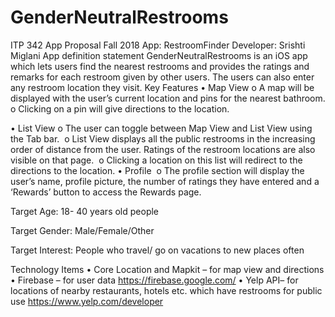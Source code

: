 # GenderNeutralRestrooms
ITP 342 App Proposal Fall 2018 App: RestroomFinder
Developer: Srishti Miglani
App definition statement
GenderNeutralRestrooms is an iOS app which lets users find the nearest restrooms and provides the ratings and remarks for each restroom given by other users. The users can also enter any restroom location they visit.
Key Features
• Map View
o A map will be displayed with the user’s current location and pins for the nearest
bathroom.
o Clicking on a pin will give directions to the location.


• List View
o The user can toggle between Map View and List View using the Tab bar. 
o List View displays all the public restrooms in the increasing order of distance from
the user. Ratings of the restroom locations are also visible on that page.  o Clicking a location on this list will redirect to the directions to the location.
• Profile 
o The profile section will display the user’s name, profile picture, the number of
ratings they have entered and a ‘Rewards’ button to access the Rewards page.


Target Age: 18- 40 years old people

Target Gender: Male/Female/Other

Target Interest: People who travel/ go on vacations to new places often

Technology Items
• Core Location and Mapkit – for map view and directions
• Firebase – for user data https://firebase.google.com/
• Yelp API– for locations of nearby restaurants, hotels etc. which have restrooms for public use https://www.yelp.com/developer

 
